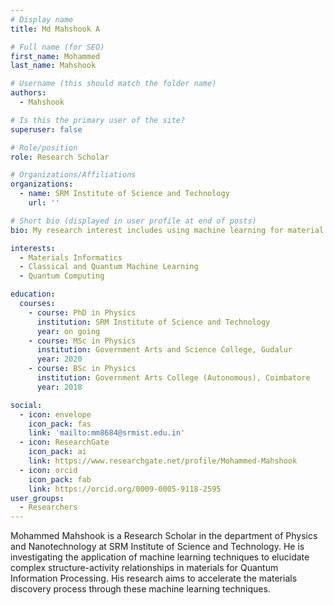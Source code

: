 ```yaml
---
# Display name
title: Md Mahshook A

# Full name (for SEO)
first_name: Mohammed
last_name: Mahshook

# Username (this should match the folder name)
authors:
  - Mahshook

# Is this the primary user of the site?
superuser: false

# Role/position
role: Research Scholar

# Organizations/Affiliations
organizations:
  - name: SRM Institute of Science and Technology
    url: ''

# Short bio (displayed in user profile at end of posts)
bio: My research interest includes using machine learning for material property prediction and accelerated materials discovery.

interests:
  - Materials Informatics
  - Classical and Quantum Machine Learning
  - Quantum Computing

education:
  courses:
    - course: PhD in Physics
      institution: SRM Institute of Science and Technology
      year: on going
    - course: MSc in Physics
      institution: Government Arts and Science College, Gudalur
      year: 2020
    - course: BSc in Physics
      institution: Government Arts College (Autonomous), Coimbatore
      year: 2018

social:
  - icon: envelope
    icon_pack: fas
    link: 'mailto:mm8684@srmist.edu.in'
  - icon: ResearchGate
    icon_pack: ai
    link: https://www.researchgate.net/profile/Mohammed-Mahshook
  - icon: orcid
    icon_pack: fab
    link: https://orcid.org/0009-0005-9118-2595
user_groups:
  - Researchers
---
```


  Mohammed Mahshook is a Research Scholar in the department of Physics and Nanotechnology at SRM Institute of Science and Technology. He is investigating the application of machine learning techniques to elucidate complex structure-activity relationships in materials for Quantum Information Processing. His research aims to accelerate the materials discovery process through these machine learning techniques.
